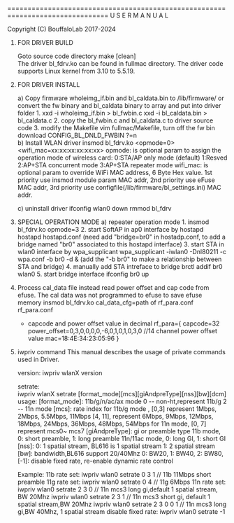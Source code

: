 ===============================================================================
			U S E R  M A N U A L

  Copyright (C) BouffaloLab 2017-2024

1) FOR DRIVER BUILD

	Goto source code directory 
	make [clean]	
	The driver bl_fdrv.ko can be found in fullmac directory.
	The driver code supports Linux kernel from 3.10 to 5.5.19.

2) FOR DRIVER INSTALL

	a) Copy firmware wholeimg_if.bin and bl_caldata.bin to /lib/firmware/
	   or 
	   convert the fw binary and bl_caldata binary to array and put into driver folder
	   1. xxd -i wholeimg_if.bin > bl_fwbin.c
	      xxd -i bl_caldata.bin  > bl_caldata.c
	   2. copy the bl_fwbin.c and bl_caldata.c to driver source code
	   3. modify the Makefile 
	      vim fullmac/Makefile, turn off the fw bin download
	      CONFIG_BL_DNLD_FWBIN ?=n  
	b) Install WLAN driver
	   insmod bl_fdrv.ko <opmode=0> <wifi_mac=xx:xx:xx:xx:xx:xx>
		opmode: is optional param to assign the operation mode of wireless card:
			0:STA/AP only mode (default)
			1:Resved
			2:AP+STA concurrent mode
			3:AP+STA repeater mode
		wifi_mac: is optional param to override WiFi MAC address, 6 Byte Hex value.
			1st priority use insmod module param MAC addr,
			2nd priority use eFuse MAC addr,
			3rd priority use configfile(/lib/firmware/bl_settings.ini) MAC addr.

	c) uninstall driver
	   ifconfig wlan0 down
	   rmmod bl_fdrv

3) SPECIAL OPERATION MODE
	a) repeater operation mode
	   1. insmod bl_fdrv.ko opmode=3
	   2. start SoftAP in ap0 interface by hostapd
			hostapd hostapd.conf	(need add "bridge=br0" in hostadp.conf, to add a bridge named "br0" associated to this hostapd interface)
	   3. start STA in wlan0 interface by wpa_supplicant
			wpa_supplicant -iwlan0 -Dnl80211 -c wpa.conf -b br0 -d & 	(add the "-b br0" to make a relationship between STA and bridge)
	   4. manually add STA intreface to bridge
			brctl addif br0 wlan0
	   5. start bridge interface
			ifconfig br0 up

4) Process cal_data file instead read power offset and cap code from efuse. The cal data was not programmed to efuse to save efuse memory
     insmod bl_fdrv.ko cal_data_cfg=path of rf_para.conf
     rf_para.conf
     * capcode and power offset value in decimal 
     rf_para={
        capcode=32
        power_offset=0,3,0,0,0,0,-6,0,1,0,1,0,3,0  //14 channel power offset value
        mac=18:4E:34:23:05:96
     }
     
5) iwpriv command
	This manual describes the usage of private commands used in Driver.

   version:
   iwpriv wlanX version

   setrate:   
   iwpriv wlanX setrate [format_mode][mcs][giAndpreType][nss][bw][dcm]
   usage:
       [format_mode]: 11b/g/n/ac/ax mode
                     0 -- non-ht,represent 11b/g
                     2 -- 11n mode
       [mcs]: rate index
             for 11b/g mode , [0,3] represent 1Mbps, 2Mbps, 5.5Mbps, 11Mbps
                              [4, 11], represent 6Mbps, 9Mbps, 12Mbps, 18Mbps, 24Mbps, 36Mbps, 48Mbps, 54Mbps
             for 11n mode, [0, 7] represent mcs0~ mcs7
       [giAndpreType]: gi or preamble type
             11b mode,  0: short preamble, 1: long preamble
             11n/11ac mode,  0: long GI, 1: short GI
       [nss]: 
             0: 1 spatial stream, BL616 is 1 spatial stream
             1: 2 spatial stream
       [bw]:  bandwidth,BL616 support 20/40Mhz
             0: BW20, 1: BW40, 2: BW80,
       [-1]: disable fixed rate, re-enable dynamic rate control

   Example:
      11b rate set:
                   iwpriv wlan0 setrate 0 3 1  // 11b 11Mbps short preamble
      11g rate set:
                   iwpriv wlan0 setrate 0 4  // 11g 6Mbps
      11n rate set:
                   iwpriv wlan0 setrate 2 3 0  // 11n mcs3 long gi,default 1 spatial stream, BW 20Mhz
                   iwpriv wlan0 setrate 2 3 1  // 11n mcs3 short gi, default 1 spatial stream,BW 20Mhz 
                   iwpriv wlan0 setrate 2 3 0 0 1 // 11n mcs3 long gi,BW 40Mhz, 1 spatial stream
      disable fixed rate:
                   iwpriv wlan0 setrate -1 